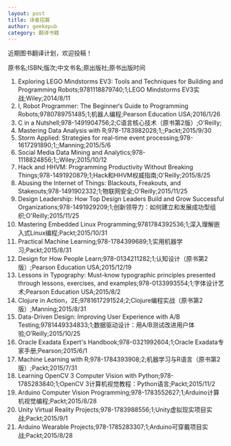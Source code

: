 ```yaml
---
layout: post
title: 译者招募
author: geekepub
category: 翻译书籍
---
```


近期图书翻译计划，欢迎投稿！

原书名;ISBN;版次;中文书名;原出版社;原书出版时间

1. Exploring LEGO Mindstorms EV3: Tools and Techniques for Building and Programming Robots;9781118879740;1;LEGO Mindstorms EV3实战;Wiley;2014/8/11
1. I, Robot Programmer: The Beginner‘s Guide to Programming Robots;9780789751485;1;机器人编程;Pearson Education USA;2016/1/26
1. C in a Nutshell;978-1491904756;2;C语言核心技术（原书第2版）;O'Reilly;
1. Mastering Data Analysis with R;978-1783982028;1;;Packt;2015/9/30
1. Storm Applied: Strategies for real-time event processing;978-1617291890;1;;Manning;2015/5/6
1. Social Media Data Mining and Analytics;978-1118824856;1;;Wiley;2015/10/12
1. Hack and HHVM: Programming Productivity Without Breaking Things;978-1491920879;1;Hack和HHVM权威指南;O'Reilly;2015/8/25
1. Abusing the Internet of Things: Blackouts, Freakouts, and Stakeouts;978-1491902332;1;物联网安全;O'Reilly;2015/11/25
1. Design Leadership: How Top Design Leaders Build and Grow Successful Organizations;978-1491929209;1;创新领导力：如何建立和发展成功型组织;O'Reilly;2015/11/25
1. Mastering Embedded Linux Programming;9781784392536;1;深入理解嵌入式Linux编程;Packt;2015/10/31
1. Practical Machine Learning;978-1784399689;1;实用机器学习;Packt;2015/8/31
1. Design for How People Learn;978-0134211282;1;认知设计（原书第2版）;Pearson Education USA;2015/12/19
1. Lessons in Typography: Must-know typographic principles presented through lessons, exercises, and examples;978-0133993554;1;字体设计艺术;Pearson Education USA;2015/8/2
1. Clojure in Action，2E;9781617291524;2;Clojure编程实战（原书第2版）;Manning;2015/8/31
1. Data-Driven Design: Improving User Experience with A/B Testing;9781449334833;1;数据驱动设计：用A/B测试改进用户体验;O’Reilly;2015/10/25
1. Oracle Exadata Expert's Handbook;978-0321992604;1;Oracle Exadata专家手册;Pearson;2015/6/1
1. Machine Learning with R;978-1784393908;2;机器学习与R语言（原书第2版）;Packt;2015/7/31
1. Learning OpenCV 3 Computer Vision with Python;978-1785283840;1;OpenCV 3计算机视觉教程：Python语言;Packt;2015/11/2
1. Arduino Computer Vision Programming;978-1783552627;1;Arduino计算机视觉编程;Packt;2015/8/28
1. Unity Virtual Reality Projects;978-1783988556;1;Unity虚拟现实项目实战;Packt;2015/9/1
1. Arduino Wearable Projects;978-1785283307;1;Arduino可穿戴项目实战;Packt;2015/8/28

